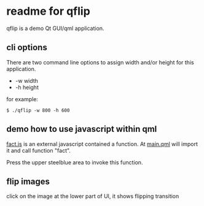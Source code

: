 # readme for qflip

qflip is a demo Qt GUI/qml application.

## cli options

There are two command line options to assign width and/or height for this
application.

  * -w    width
  * -h    height

for example:
```
$ ./qflip -w 800 -h 600
```

## demo how to use javascript within qml

[fact.js](./fact.js) is an external javascript contained a function. At
[main.qml](./main.qml) will import it and call function "fact".

Press the upper steelblue area to invoke this function.

## flip images

click on the image at the lower part of UI, it shows flipping transition


